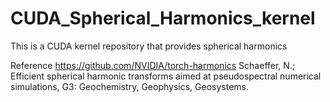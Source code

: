 # CUDA_Spherical_Harmonics_kernel
This is a CUDA kernel repository that provides spherical harmonics

Reference
  https://github.com/NVIDIA/torch-harmonics
  Schaeffer, N.; Efficient spherical harmonic transforms aimed at pseudospectral numerical simulations, G3: Geochemistry, Geophysics, Geosystems.
